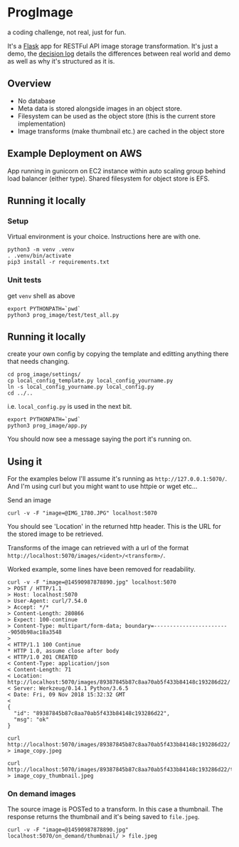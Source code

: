 # ProgImage
a coding challenge, not real, just for fun.

It's a [Flask](http://flask.pocoo.org/) app for RESTFul API image storage transformation. It's just a demo, the [decision log](DecisionLog.md) details the differences between real world and demo as well as why it's structured as it is.

## Overview

* No database
* Meta data is stored alongside images in an object store.
* Filesystem can be used as the object store (this is the current store implementation)
* Image transforms (make thumbnail etc.) are cached in the object store

## Example Deployment on AWS

App running in gunicorn on EC2 instance within auto scaling group behind load balancer (either type). Shared filesystem for object store is EFS.


## Running it locally

### Setup

Virtual environment is your choice. Instructions here are with one.

```Shell
python3 -m venv .venv
. .venv/bin/activate
pip3 install -r requirements.txt
```

### Unit tests

get `venv` shell as above

```Shell
export PYTHONPATH=`pwd`
python3 prog_image/test/test_all.py 
```

## Running it locally

create your own config by copying the template and editting anything there that needs changing.

```Shell
cd prog_image/settings/
cp local_config_template.py local_config_yourname.py
ln -s local_config_yourname.py local_config.py
cd ../..
```
i.e. `local_config.py` is used in the next bit.

```Shell
export PYTHONPATH=`pwd`
python3 prog_image/app.py
```

You should now see a message saying the port it's running on.


## Using it

For the examples below I'll assume it's running as `http://127.0.0.1:5070/`. And I'm using curl but you might want to use httpie or wget etc...

Send an image
```Shell
curl -v -F "image=@IMG_1780.JPG" localhost:5070
```

You should see 'Location' in the returned http header. This is the URL for the stored image to be retrieved.

Transforms of the image can retrieved with a url of the format `http://localhost:5070/images/<ident>/<transform>/`.

Worked example, some lines have been removed for readability.

```Shell
curl -v -F "image=@14590987878890.jpg" localhost:5070
> POST / HTTP/1.1
> Host: localhost:5070
> User-Agent: curl/7.54.0
> Accept: */*
> Content-Length: 280866
> Expect: 100-continue
> Content-Type: multipart/form-data; boundary=------------------------9050b98ac18a3548
> 
< HTTP/1.1 100 Continue
* HTTP 1.0, assume close after body
< HTTP/1.0 201 CREATED
< Content-Type: application/json
< Content-Length: 71
< Location: http://localhost:5070/images/89387845b87c8aa70ab5f433b84148c193286d22/
< Server: Werkzeug/0.14.1 Python/3.6.5
< Date: Fri, 09 Nov 2018 15:32:32 GMT
< 
{
  "id": "89387845b87c8aa70ab5f433b84148c193286d22", 
  "msg": "ok"
}

curl http://localhost:5070/images/89387845b87c8aa70ab5f433b84148c193286d22/ > image_copy.jpeg

curl http://localhost:5070/images/89387845b87c8aa70ab5f433b84148c193286d22/thumbnail/ > image_copy_thumbnail.jpeg
```


### On demand images

The source image is POSTed to a transform. In this case a thumbnail. The response returns the thumbnail and it's being saved to `file.jpeg`.

```Shell
curl -v -F "image=@14590987878890.jpg" localhost:5070/on_demand/thumbnail/ > file.jpeg
```



